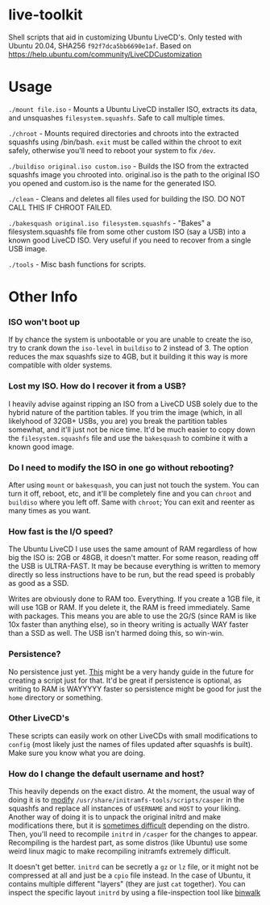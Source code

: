 # live-toolkit
Shell scripts that aid in customizing Ubuntu LiveCD's. Only tested with Ubuntu 20.04, SHA256 `f92f7dca5bb6690e1af`. Based on https://help.ubuntu.com/community/LiveCDCustomization

# Usage
`./mount file.iso` - Mounts a Ubuntu LiveCD installer ISO, extracts its data, and unsquashes `filesystem.squashfs`. Safe to call multiple times.

`./chroot` - Mounts required directories and chroots into the extracted squashfs using /bin/bash. `exit` must be called within the chroot to exit safely, otherwise you'll need to reboot your system to fix `/dev`.

`./buildiso original.iso custom.iso` - Builds the ISO from the extracted squashfs image you chrooted into. original.iso is the path to the original ISO you opened and custom.iso is the name for the generated ISO.

`./clean` - Cleans and deletes all files used for building the ISO. DO NOT CALL THIS IF CHROOT FAILED.

`./bakesquash original.iso filesystem.squashfs` - "Bakes" a filesystem.squashfs file from some other custom ISO (say a USB) into a known good LiveCD ISO. Very useful if you need to recover from a single USB image. 

`./tools` - Misc bash functions for scripts. 

# Other Info
### ISO won't boot up
If by chance the system is unbootable or you are unable to create the iso, try to crank down the `iso-level` in `buildiso` to 2 instead of 3. The option reduces the max squashfs size to 4GB, but it building it this way is more compatible with older systems. 

### Lost my ISO. How do I recover it from a USB?
I heavily advise against ripping an ISO from a LiveCD USB solely due to the hybrid nature of the partition tables. If you trim the image (which, in all likelyhood of 32GB+ USBs, you are) you break the partition tables somewhat, and it'll just not be nice time. It'd be much easier to copy down the `filesystem.squashfs` file and use the `bakesquash` to combine it with a known good image. 

### Do I need to modify the ISO in one go without rebooting?
After using `mount` or `bakesquash`, you can just not touch the system. You can turn it off, reboot, etc, and it'll be completely fine and you can `chroot` and `buildiso` where you left off. Same with `chroot`; You can exit and reenter as many times as you want. 

### How fast is the I/O speed?
The Ubuntu LiveCD I use uses the same amount of RAM regardless of how big the ISO is: 2GB or 48GB, it doesn't matter. For some reason, reading off the USB is ULTRA-FAST. It may be because everything is written to memory directly so less instructions have to be run, but the read speed is probably as good as a SSD. 

Writes are obviously done to RAM too. Everything. If you create a 1GB file, it will use 1GB or RAM. If you delete it, the RAM is freed immediately. Same with packages. This means you are able to use the 2G/S (since RAM is like 10x faster than anything else), so in theory writing is actually WAY faster than a SSD as well. The USB isn't harmed doing this, so win-win. 

### Persistence?
No persistence just yet. [This](https://help.ubuntu.com/community/LiveCD/Persistence) might be a very handy guide in the future for creating a script just for that. It'd be great if persistence is optional, as writing to RAM is WAYYYYY faster so persistence might be good for just the `home` directory or something. 

### Other LiveCD's
These scripts can easily work on other LiveCDs with small modifications to `config` (most likely just the names of files updated after squashfs is built). Make sure you know what you are doing. 

### How do I change the default username and host?
This heavily depends on the exact distro. At the moment, the usual way of doing it is to [modify](https://help.ubuntu.com/community/LiveCDCustomization) `/usr/share/initramfs-tools/scripts/casper` in the squashfs and replace all instances of `USERNAME` and `HOST` to your liking. Another way of doing it is to unpack the original initrd and make modifications there, but it is [sometimes difficult](https://askubuntu.com/questions/1229964/how-to-extract-initrd-from-ubuntu-20-04-live-server-amd64-iso) depending on the distro. Then, you'll need to recompile `initrd` in `/casper` for the changes to appear. Recompiling is the hardest part, as some distros (like Ubuntu) use some weird linux magic to make recompiling initramfs extremely difficult. 

It doesn't get better. `initrd` can be secretly a `gz` or `lz` file, or it might not be compressed at all and just be a `cpio` file instead. In the case of Ubuntu, it contains multiple different "layers" (they are just `cat` together). You can inspect the specific layout `initrd` by using a file-inspection tool like [binwalk](https://github.com/ReFirmLabs/binwalk)




